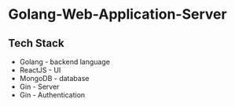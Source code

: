 # Golang-Web-Application-Server

## Tech Stack
* Golang - backend language
* ReactJS - UI 
* MongoDB - database
* Gin - Server
* Gin - Authentication

